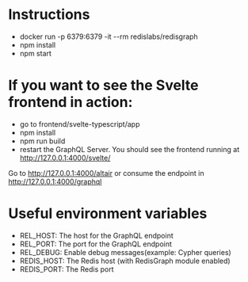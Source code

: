 # Instructions

- docker run -p 6379:6379 -it --rm redislabs/redisgraph
- npm install
- npm start

# If you want to see the Svelte frontend in action:

- go to frontend/svelte-typescript/app
- npm install
- npm run build
- restart the GraphQL Server. You should see the frontend running at http://127.0.0.1:4000/svelte/

Go to http://127.0.0.1:4000/altair or consume the endpoint in http://127.0.0.1:4000/graphql

# Useful environment variables

- REL_HOST: The host for the GraphQL endpoint
- REL_PORT: The port for the GraphQL endpoint
- REL_DEBUG: Enable debug messages(example: Cypher queries)
- REDIS_HOST: The Redis host (with RedisGraph module enabled)
- REDIS_PORT: The Redis port
